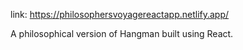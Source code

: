 link: https://philosophersvoyagereactapp.netlify.app/

A philosophical version of Hangman built using React. 
